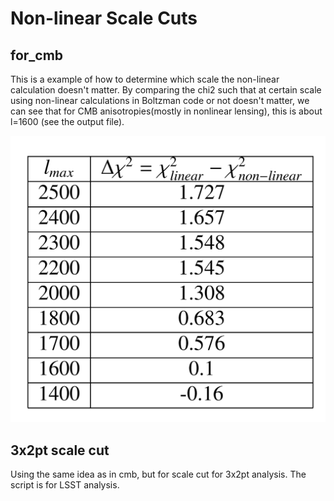 # Non-linear Scale Cuts

for_cmb
-------
This is a example of how to determine which scale the non-linear calculation doesn't matter. By comparing the chi2 such that at certain scale using non-linear calculations in Boltzman code or not doesn't matter, we can see that for CMB anisotropies(mostly in nonlinear lensing), this is about l=1600 (see the output file).

![](https://github.com/KunhaoZhong/Cosmo_Scripts/blob/main/nonlinear_comparison/for_cmb/table.png)<!-- .element height="9%" width="10%" -->

3x2pt scale cut
---------------

Using the same idea as in cmb, but for scale cut for 3x2pt analysis. The script is for LSST analysis.



